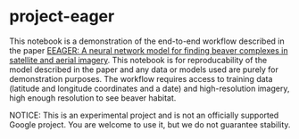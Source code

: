 # project-eager

This notebook is a demonstration of the end-to-end workflow described in the paper 
[EEAGER: A neural network model for finding beaver complexes in satellite and aerial imagery](https://doi.org/10.1029/2022JG007196). 
This notebook is for reproducability of the model described in the paper and any data or models used are purely for demonstration purposes. 
The workflow requires access to training data (latitude and longitude coordinates and a date) and high-resolution imagery, 
high enough resolution to see beaver habitat.

NOTICE: This is an experimental project and is not an officially supported Google project. 
You are welcome to use it, but we do not guarantee stability.
